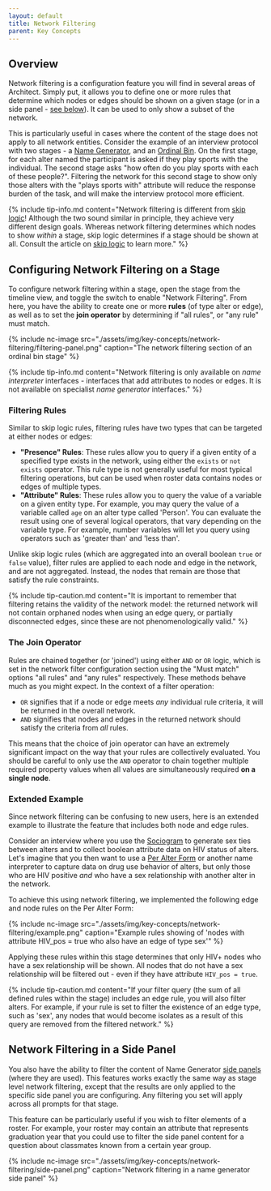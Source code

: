 ```yaml
---
layout: default
title: Network Filtering
parent: Key Concepts
---
```

## Overview

Network filtering is a configuration feature you will find in several areas of Architect. Simply put, it allows you to define one or more rules that determine which nodes or edges should be shown on a given stage (or in a side panel - [see below](#network-filtering-in-a-side-panel)). It can be used to only show a subset of the network.

This is particularly useful in cases where the content of the stage does not apply to all network entities. Consider the example of an interview protocol with two stages - a [Name Generator](../interface-documentation/name-generator.md), and an [Ordinal Bin](../interface-documentation/ordinal-bin.md). On the first stage, for each alter named the participant is asked if they play sports with the individual. The second stage asks "how often do you play sports with each of these people?". Filtering the network for this second stage to show only those alters with the "plays sports with" attribute will reduce the response burden of the task, and will make the interview protocol more efficient.

{% include tip-info.md content="Network filtering is different from [skip logic](./skip-logic.md)! Although the two sound similar in principle, they achieve very different design goals. Whereas network filtering determines which nodes to show *within* a stage, skip logic determines if a stage should be shown at all. Consult the article on [skip logic](./skip-logic.md) to learn more." %}

## Configuring Network Filtering on a Stage

To configure network filtering within a stage, open the stage from the timeline view, and toggle the switch to enable "Network Filtering". From here, you have the ability to create one or more **rules** (of type alter or edge), as well as to set the **join operator** by determining if "all rules", or "any rule" must match.

{% include nc-image src="./assets/img/key-concepts/network-filtering/filtering-panel.png" caption="The network filtering section of an ordinal bin stage" %}

{% include tip-info.md content="Network filtering is only available on *name interpreter* interfaces - interfaces that add attributes to nodes or edges. It is not available on specialist *name generator* interfaces." %}

### Filtering Rules

Similar to skip logic rules, filtering rules have two types that can be targeted at either nodes or edges:

- **"Presence" Rules**: These rules allow you to query if a given entity of a specified type exists in the network, using either the `exists` or `not exists` operator. This rule type is not generally useful for most typical filtering operations, but can be used when roster data contains nodes or edges of multiple types.
- **"Attribute" Rules**: These rules allow you to query the value of a variable on a given entity type. For example, you may query the value of a variable called `age` on an alter type called 'Person'. You can evaluate the result using one of several logical operators, that vary depending on the variable type. For example, number variables will let you query using operators such as 'greater than' and 'less than'.

Unlike skip logic rules (which are aggregated into an overall boolean `true` or `false` value), filter rules are applied to each node and edge in the network, and are not aggregated. Instead, the nodes that remain are those that satisfy the rule constraints.

{% include tip-caution.md content="It is important to remember that filtering retains the validity of the network model: the returned network will not contain orphaned nodes when using an edge query, or partially disconnected edges, since these are not phenomenologically valid." %}

### The Join Operator

Rules are chained together (or 'joined') using either `AND` or `OR` logic, which is set in the network filter configuration section using the "Must match" options "all rules" and "any rules" respectively. These methods behave much as you might expect. In the context of a filter operation:

- `OR` signifies that if a node or edge meets _any_ individual rule criteria, it will be returned in the overall network.
- `AND` signifies that nodes and edges in the returned network should satisfy the criteria from _all_ rules.

This means that the choice of join operator can have an extremely significant impact on the way that your rules are collectively evaluated. You should be careful to only use the `AND` operator to chain together multiple required property values when all values are simultaneously required **on a single node**.

### Extended Example

Since network filtering can be confusing to new users, here is an extended example to illustrate the feature that includes both node and edge rules.

Consider an interview where you use the [Sociogram](../interface-documentation/sociogram.md) to generate sex ties between alters and to collect boolean attribute data on HIV status of alters. Let's imagine that you then want to use a [Per Alter Form](../interface-documentation/per-alter-form.md) or another name interpreter to capture data on drug use behavior of alters, but only those who are HIV positive *and* who have a sex relationship with another alter in the network.

To achieve this using network filtering, we implemented the following edge and node rules on the Per Alter Form:

{% include nc-image src="./assets/img/key-concepts/network-filtering/example.png" caption="Example rules showing of 'nodes with attribute HIV_pos = true who also have an edge of type sex'" %}

Applying these rules within this stage determines that only HIV+ nodes who have a sex relationship will be shown. All nodes that do not have a sex relationship will be filtered out - even if they have attribute `HIV_pos = true`.

{% include tip-caution.md content="If your filter query (the sum of all defined rules within the stage) includes an edge rule, you will also filter alters. For example, if your rule is set to filter the existence of an edge type, such as 'sex', any nodes that would become isolates as a result of this query are removed from the filtered network." %}

## Network Filtering in a Side Panel

You also have the ability to filter the content of Name Generator [side panels](../interface-documentation/name-generator.md#side-panels) (where they are used). This features works exactly the same way as stage level network filtering, except that the results are only applied to the specific side panel you are configuring. Any filtering you set will apply across all prompts for that stage.

This feature can be particularly useful if you wish to filter elements of a roster. For example, your roster may contain an attribute that represents graduation year that you could use to filter the side panel content for a question about classmates known from a certain year group.

{% include nc-image src="./assets/img/key-concepts/network-filtering/side-panel.png" caption="Network filtering in a name generator side panel" %}
